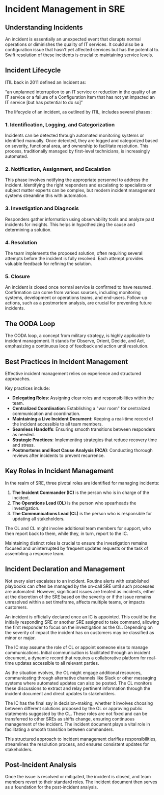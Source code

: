 # Incident Management in SRE

## Understanding Incidents
An incident is essentially an unexpected event that disrupts normal operations or diminishes the quality of IT services. It could also be a configuration issue that hasn't yet affected services but has the potential to. Swift resolution of these incidents is crucial to maintaining service levels.

## Incident Lifecycle

ITIL back in 2011 defined an Incident as:

“an unplanned interruption to an IT service or reduction in the quality of an IT service or a failure of a Configuration Item that has not yet impacted an IT service [but has potential to do so]”

The lifecycle of an incident, as outlined by ITIL, includes several phases:

### 1. Identification, Logging, and Categorization
Incidents can be detected through automated monitoring systems or identified manually. Once detected, they are logged and categorized based on severity, functional area, and ownership to facilitate resolution. This process, traditionally managed by first-level technicians, is increasingly automated.

### 2. Notification, Assignment, and Escalation
This phase involves notifying the appropriate personnel to address the incident. Identifying the right responders and escalating to specialists or subject matter experts can be complex, but modern incident management systems streamline this with automation.

### 3. Investigation and Diagnosis
Responders gather information using observability tools and analyze past incidents for insights. This helps in hypothesizing the cause and determining a solution.

### 4. Resolution
The team implements the proposed solution, often requiring several attempts before the incident is fully resolved. Each attempt provides valuable feedback for refining the solution.

### 5. Closure
An incident is closed once normal service is confirmed to have resumed. Confirmation can come from various sources, including monitoring systems, development or operations teams, and end-users. Follow-up actions, such as a postmortem analysis, are crucial for preventing future incidents.

## The OODA Loop
The OODA loop, a concept from military strategy, is highly applicable to incident management. It stands for Observe, Orient, Decide, and Act, emphasizing a continuous loop of feedback and action until resolution.

## Best Practices in Incident Management
Effective incident management relies on experience and structured approaches.

Key practices include:

- **Delegating Roles**: Assigning clear roles and responsibilities within the team.
- **Centralized Coordination**: Establishing a "war room" for centralized communication and coordination.
- **Maintaining a Live Incident Document**: Keeping a real-time record of the incident accessible to all team members.
- **Seamless Handoffs**: Ensuring smooth transitions between responders as needed.
- **Strategic Practices**: Implementing strategies that reduce recovery time and stress.
- **Postmortems and Root Cause Analysis (RCA)**: Conducting thorough reviews after incidents to prevent recurrence.

## Key Roles in Incident Management

In the realm of SRE, three pivotal roles are identified for managing incidents:

1. **The Incident Commander (IC)** is the person who is in charge of the incident.
2. **The Operations Lead (OL)** is the person who spearheads the investigation.
3. **The Communications Lead (CL)** is the person who is responsible for updating all stakeholders.

The OL and CL might involve additional team members for support, who then report back to them, while they, in turn, report to the IC.

Maintaining distinct roles is crucial to ensure the investigation remains focused and uninterrupted by frequent updates requests or the task of assembling a response team.

## Incident Declaration and Management

Not every alert escalates to an incident. Routine alerts with established playbooks can often be managed by the on-call SRE until such processes are automated. However, significant issues are treated as incidents, either at the discretion of the SRE based on the severity or if the issue remains unresolved within a set timeframe, affects multiple teams, or impacts customers.

An incident is officially declared once an IC is appointed. This could be the initially responding SRE or another SRE assigned to take command, allowing the first responder to focus on the investigation as the OL. Depending on the severity of impact the incident has on customers may be classified as minor or major.

The IC may assume the role of CL or appoint someone else to manage communications. Initial communication is facilitated through an incident document, a dynamic record that requires a collaborative platform for real-time updates accessible to all relevant parties.

As the situation evolves, the OL might engage additional resources, communicating through alternative channels like Slack or other messaging systems where automated updates can also be posted. The CL monitors these discussions to extract and relay pertinent information through the incident document and direct updates to stakeholders.

The IC has the final say in decision-making, whether it involves choosing between different solutions proposed by the OL or approving public statements suggested by the CL. These roles are not fixed and can be transferred to other SREs as shifts change, ensuring continuous management of the incident. The incident document plays a vital role in facilitating a smooth transition between commanders.

This structured approach to incident management clarifies responsibilities, streamlines the resolution process, and ensures consistent updates for stakeholders.

## Post-Incident Analysis

Once the issue is resolved or mitigated, the incident is closed, and team members revert to their standard roles. The incident document then serves as a foundation for the post-incident analysis.
